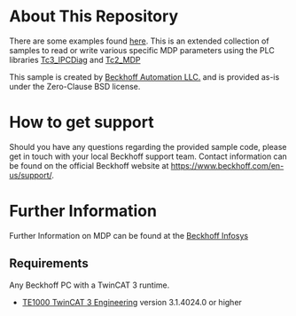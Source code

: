 # About This Repository

There are some examples found [here](https://infosys.beckhoff.com/content/1033/devicemanager/262958603.html?id=6820234634444645838). 
This is an extended collection of samples to read or write various specific MDP parameters using the PLC libraries [Tc3_IPCDiag](https://infosys.beckhoff.com/content/1033/tcplclib_tc3_ipcdiag/index.html?id=4922562166289945333) and [Tc2_MDP](https://infosys.beckhoff.com/content/1033/tcplclib_tc2_mdp/index.html?id=875078454386102504)

This sample is created by [Beckhoff Automation LLC.](https://www.beckhoff.com/en-us/) and is provided as-is under the Zero-Clause BSD license.

# How to get support

Should you have any questions regarding the provided sample code, please get in touch with your local Beckhoff support team. Contact information can be found on the official Beckhoff website at https://www.beckhoff.com/en-us/support/.

# Further Information

Further Information on MDP can be found at the [Beckhoff Infosys](https://infosys.beckhoff.com/content/1033/tcplclib_tc2_mdp/178707211.html?id=8116150028141010956)

## Requirements

Any Beckhoff PC with a TwinCAT 3 runtime.
- [TE1000 TwinCAT 3 Engineering](https://www.beckhoff.com/en-en/products/automation/twincat/te1xxx-twincat-3-engineering/te1000.html) version 3.1.4024.0 or higher

